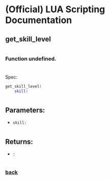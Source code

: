 
# (Official) LUA Scripting Documentation

## get_skill_level
#
### Function undefined.
#
Spec:
```lua
get_skill_level(
	skill)
```
#
## Parameters:
- `skill:` 
#
## Returns:
- `:` 
#
### [back](../other)
